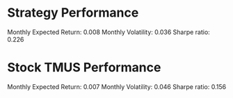 # Strategy Performance
Monthly Expected Return: 0.008
Monthly Volatility: 0.036
Sharpe ratio: 0.226
# Stock TMUS Performance
Monthly Expected Return: 0.007
Monthly Volatility: 0.046
Sharpe ratio: 0.156
